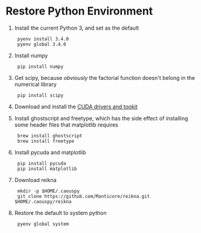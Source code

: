 Restore Python Environment
===

1. Install the current Python 3, and set as the default

        pyenv install 3.4.0
        pyenv global 3.4.0

1. Install numpy

        pip install numpy

5. Get scipy, because _obviously_ the factorial function doesn't belong in the numerical library

        pip install scipy

1. Download and install the [CUDA drivers and tookit](http://developer.nvidia.com/cuda/cuda-downloads)

1. Install ghostscript and freetype, which has the side effect of installing some header files that matplotlib requires

        brew install ghostscript
        brew install freetype

1. Install pycuda and matplotlib

        pip install pycuda
        pip install matplotlib

2. Download reikna

        mkdir -p $HOME/.caouspy
        git clone https://github.com/Manticore/reikna.git $HOME/.caouspy/reikna

3. Restore the default to system python

        pyenv global system

